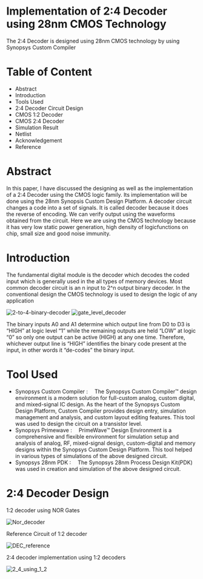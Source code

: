 # Implementation of 2:4 Decoder using 28nm CMOS Technology

The 2:4 Decoder is designed using 28nm CMOS technology by using Synopsys Custom Compiler

# Table of Content
- Abstract
- Introduction
- Tools Used
- 2:4 Decoder Circuit Design
- CMOS 1:2 Decoder
- CMOS 2:4 Decoder
- Simulation Result
- Netlist
- Acknowledgement
- Reference

# Abstract
In this paper, I have discussed the designing as well as the implementation of a 2:4 Decoder using the CMOS logic family. Its implementation will be done using the 28nm Synopsis Custom Design Platform. A decoder circuit changes a code into a set of signals. It is called decoder because it does the reverse of encoding. We can verify output using  the waveforms obtained from the circuit. Here we are using the CMOS technology because it has very low static power generation, high density of logicfunctions on chip, small size and good noise immunity.

# Introduction
The fundamental digital module is the decoder which decodes the coded input which is generally used in the all types of memory devices. Most common decoder circuit is an n input to 2^n output binary decoder. In the conventional design the CMOS technology is used to design the logic of any application

![2-to-4-binary-decoder](https://user-images.githubusercontent.com/96524064/156178958-7f741688-3732-4c8a-9c6a-60dfb9089ba4.jpg)
![gate_level_decoder](https://user-images.githubusercontent.com/96524064/156178991-6a893025-9c08-49e6-a525-e0098dd0d116.png)

The binary inputs A0 and A1 determine which output line from D0 to D3 is “HIGH” at logic level “1” while the remaining outputs are held “LOW” at logic “0” so only one output can be active (HIGH) at any one time. Therefore, whichever output line is “HIGH” identifies the binary code present at the input, in other words it “de-codes” the binary input.

# Tool Used
- Synopsys Custom Compiler :  The Synopsys Custom Compiler™ design environment is a modern solution for full-custom analog, custom digital, and mixed-signal IC design. As the heart of the Synopsys Custom Design Platform, Custom Compiler provides design entry, simulation management and analysis, and custom layout editing features. This tool was used to design the circuit on a transistor level.
- Synopsys Primewave :  PrimeWave™ Design Environment is a comprehensive and flexible environment for simulation setup and analysis of analog, RF, mixed-signal design, custom-digital and memory designs within the Synopsys Custom Design Platform. This tool helped in various types of simulations of the above designed circuit.
- Synopsys 28nm PDK :  The Synopsys 28nm Process Design Kit(PDK) was used in creation and simulation of the above designed circuit.

# 2:4 Decoder Design
1:2 decoder using NOR Gates

![Nor_decoder](https://user-images.githubusercontent.com/96524064/156181455-3aa880ff-618d-4e6f-bc29-9470cef642aa.png)

Reference Circuit of 1:2 decoder

![DEC_reference](https://user-images.githubusercontent.com/96524064/156185318-e6243486-4526-48ad-879f-99fe04995f16.jpeg)

2:4 decoder implementation using 1:2 decoders

![2_4_using_1_2](https://user-images.githubusercontent.com/96524064/156184232-e0c05155-6bd5-4f51-8291-64200e1a1a4d.png)



